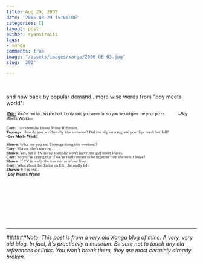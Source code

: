 ```yaml
---
title: Aug 29, 2005
date: '2005-08-29 15:00:00'
categories: []
layout: post
author: ryanstraits
tags:
- xanga
comments: true
image: "/assets/images/xanga/2006-06-03.jpg"
slug: '202'

---
```

<P>&nbsp;</P>
<P>and now back by popular demand...more wise words from "boy meets world":</P>

<!-- break -->

<P class="MsoNormal" style="margin:0;">
<P class="MsoNormal" style="margin:0;"><FONT size="1"><SPAN style="font-size:8pt;font-family:Verdana;"><B></B></SPAN><SPAN style="font-size:10pt;font-family:Verdana;"></SPAN></FONT></P><SPAN style="font-family:Verdana;"><FONT size="1">&nbsp;<SPAN style="font-size:8pt;color:black;font-family:Arial;"><STRONG><U>Eric:</U></STRONG></SPAN><SPAN style="font-size:8pt;color:black;font-family:Arial;"> You're not fat. You're hott. I only said you were fat so you would give me your pizza&nbsp;&nbsp;&nbsp;&nbsp;&nbsp;&nbsp;&nbsp;&nbsp;&nbsp;&nbsp;&nbsp; --Boy Meets World—</SPAN></FONT></SPAN>
<P></P>
<P class="MsoNormal" style="margin:0;"><FONT size="1"><B><SPAN style="font-size:8pt;font-family:Verdana;">Cory</SPAN></B><SPAN style="font-size:8pt;font-family:Verdana;">: I accidentally kissed Missy Robinson.</SPAN></FONT></P>
<P class="MsoNormal" style="margin:0;"><FONT size="1"><B><SPAN style="font-size:8pt;font-family:Verdana;">Topanga</SPAN></B><SPAN style="font-size:8pt;font-family:Verdana;">: How do you accidentally kiss someone? Did she slip on a rug and your lips break her fall?</SPAN></FONT></P>
<P class="MsoNormal" style="margin:0;"><FONT size="1"><SPAN style="font-size:8pt;font-family:Verdana;">-</SPAN><B><SPAN style="font-size:8pt;font-family:Verdana;">Boy</SPAN></B><SPAN style="font-size:8pt;font-family:Verdana;"> </SPAN><B><SPAN style="font-size:8pt;font-family:Verdana;">Meets</SPAN></B><SPAN style="font-size:8pt;font-family:Verdana;"> </SPAN><B><SPAN style="font-size:8pt;font-family:Verdana;">World</SPAN></B><SPAN style="font-size:8pt;font-family:Arial;"></SPAN></FONT></P>
<P class="MsoNormal" style="margin:0;"><SPAN style="font-size:8pt;font-family:Verdana;"><FONT size="1">&nbsp;</FONT></SPAN></P>
<P class="MsoNormal" style="margin:0;"><FONT size="1"><B><SPAN style="font-size:8pt;font-family:Verdana;">Shawn</SPAN></B><SPAN style="font-size:8pt;font-family:Verdana;">: What are you and Topanga doing this weekend?</SPAN></FONT></P>
<P class="MsoNormal" style="margin:0;"><FONT size="1"><B><SPAN style="font-size:8pt;font-family:Verdana;">Cory</SPAN></B><SPAN style="font-size:8pt;font-family:Verdana;">: Shawn, she’s moving.</SPAN></FONT></P>
<P class="MsoNormal" style="margin:0;"><FONT size="1"><B><SPAN style="font-size:8pt;font-family:Verdana;">Shawn</SPAN></B><SPAN style="font-size:8pt;font-family:Verdana;">: Yes, but if TV is real then she won’t leave; the girl never leaves.</SPAN></FONT></P>
<P class="MsoNormal" style="margin:0;"><FONT size="1"><B><SPAN style="font-size:8pt;font-family:Verdana;">Cory</SPAN></B><SPAN style="font-size:8pt;font-family:Verdana;">: So you’re saying that if we’re really meant to be together then she won’t leave?</SPAN></FONT></P>
<P class="MsoNormal" style="margin:0;"><FONT size="1"><B><SPAN style="font-size:8pt;font-family:Verdana;">Shawn</SPAN></B><SPAN style="font-size:8pt;font-family:Verdana;">: If TV is really the true mirror of our lives.</SPAN></FONT></P>
<P class="MsoNormal" style="margin:0;"><FONT size="1"><B><SPAN style="font-size:8pt;font-family:Verdana;">Cory</SPAN></B><SPAN style="font-size:8pt;font-family:Verdana;">: What about the doctor on ER…he really left.</P>
<P class="MsoBodyText" style="margin:0;"><B><SPAN>Shawn</SPAN></B>: ER is real.<BR>-<B><SPAN>Boy</SPAN></B> <B><SPAN>Meets</SPAN></B> <B><SPAN>World</SPAN></B></SPAN></FONT></P>
<P>&nbsp;</P>
<P>&nbsp;</P>
<P>&nbsp;</P>
<P class="MsoNormal" style="margin:0;"><SPAN style="font-size:8pt;color:black;font-family:Verdana;"></SPAN>&nbsp;</P>

---

######*Note: This post is from a very old Xanga blog of mine. A very, very old blog. In fact, it's practically a museum. Be sure not to touch any old references or links. You won't break them, they are most certainly already broken.*